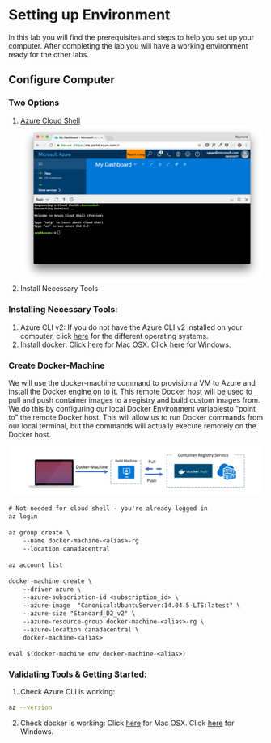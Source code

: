 Setting up Environment
========================================
In this lab you will find the prerequisites and steps to help you set up your computer. After completing the lab you will have a working environment ready for the other labs.

Configure Computer
-----------------------

### Two Options
1. [Azure Cloud Shell](https://docs.microsoft.com/en-us/azure/cloud-shell/overview)
![](../../images/cloud_shell.png)
2. Install Necessary Tools

### Installing Necessary Tools:
1. Azure CLI v2: If you do not have the Azure CLI v2 installed on your computer, click [here](https://docs.microsoft.com/en-us/cli/azure/install-azure-cli) for the different operating systems.
2. Install docker: Click [here](https://docs.docker.com/docker-for-mac/install/) for Mac OSX. Click [here](https://docs.docker.com/docker-for-windows/install/) for Windows.

### Create Docker-Machine

We will use the docker-machine command to provision a VM to Azure and install the Docker engine on to it.  This remote Docker host will be used to pull and push container images to a registry and build custom images from.  We do this by configuring our local Docker Environment variablesto "point to" the remote Docker host.  This will allow us to run Docker commands from our local terminal, but the commands will actually execute remotely on the Docker host.

![](../../images/03_c_docker-machine.png)

```
# Not needed for cloud shell - you're already logged in
az login

az group create \
    --name docker-machine-<alias>-rg
    --location canadacentral 

az account list

docker-machine create \
    --driver azure \
    --azure-subscription-id <subscription_id> \
    --azure-image  "Canonical:UbuntuServer:14.04.5-LTS:latest" \
    --azure-size "Standard_D2_v2" \
    --azure-resource-group docker-machine-<alias>-rg \
    --azure-location canadacentral \
    docker-machine-<alias>

eval $(docker-machine env docker-machine-<alias>)
```

### Validating Tools & Getting Started:
1. Check Azure CLI is working:
```bash
az --version
```
2. Check docker is working: Click [here](https://docs.docker.com/docker-for-mac/) for Mac OSX. Click [here](https://docs.docker.com/docker-for-windows/) for Windows.